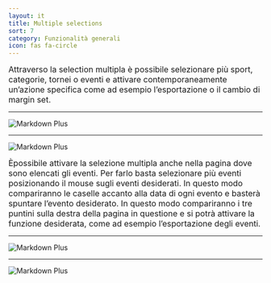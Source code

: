 ```yaml
---
layout: it
title: Multiple selections
sort: 7
category: Funzionalità generali
icon: fas fa-circle
---
```

<p class="message">
   
</p>


<font size="3">Attraverso la selection multipla è possibile selezionare più sport, categorie, tornei o eventi e attivare contemporaneamente un’azione specifica come ad esempio l’esportazione o il cambio di margin set.</font>

---

![Markdown Plus]({{site.baseurl}}/public/images/altre-caratteristiche/show-selection-one.png)

---

![Markdown Plus]({{site.baseurl}}/public/images/altre-caratteristiche/export-selection-due.png)

<font size="3"> Èpossibile attivare la selezione multipla anche nella pagina dove sono elencati gli eventi. Per farlo basta selezionare più eventi posizionando il mouse sugli eventi desiderati.  In questo modo compariranno le caselle accanto alla data di ogni evento e basterà spuntare l’evento desiderato. In questo modo compariranno i tre puntini sulla destra della pagina in questione e si potrà attivare la funzione desiderata, come ad esempio l’esportazione degli eventi.</font>

 ---

 ![Markdown Plus]({{site.baseurl}}/public/images/altre-caratteristiche/selection-multipla-tre.png)

 ---

![Markdown Plus]({{site.baseurl}}/public/images/altre-caratteristiche/export-event-four.png)